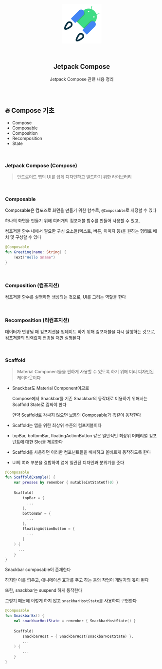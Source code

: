 <div align="center">
  <p>
    <img src="../README.assets/jetpack-hero.png">
  </p>
  <br>
  <h2>Jetpack Compose</h2>
  <p>Jetpack Compose 관련 내용 정리</p>
  <br>
  <br>
</div>




## 🔥 Compose 기초

- Compose
- Composable
- Composition
- Recomposition
- State

<br>

### Jetpack Compose (Compose)

> 안드로이드 앱의 UI를 쉽게 디자인하고 빌드하기 위한 라이브러리

<br>

### Composable

Composable은 컴포즈로 화면을 만들기 위한 함수로, `@Composable`로 지정할 수 있다

하나의 화면을 만들기 위해 여러개의 컴포저블 함수를 만들어 사용할 수 있고, 

컴포저블 함수 내에서 필요한 구성 요소들(텍스트, 버튼, 이미지 등)을 원하는 형태로 배치 및 구성할 수 있다

```kotlin
@Composable
fun Greeting(name: String) {
    Text("Hello $name")
}
```

<br>

### Composition (컴포지션)

컴포저블 함수를 실행하면 생성되는 것으로, UI를 그리는 역할을 한다

<br>

### Recomposition (리컴포지션)

데이터가 변경될 때 컴포지션을 업데이트 하기 위해 컴포저블을 다시 실행하는 것으로, 컴포저블의 입력값이 변경될 때만 실행된다

<br>

### Scaffold

> Material Component들을 편하게 사용할 수 있도록 하기 위해 미리 디자인된 레이아웃이다

- Snackbar도 Material Component이므로

  Compose에서 Snackbar를 기존 Snackbar의 동작대로 이용하기 위해서는 Scaffold State로 감싸야 한다

  만약 Scaffold로 감싸지 않으면 보통의 Composable과 똑같이 동작한다

- Scaffold는 앱을 위한 최상위 수준의 컴포저블이다
- topBar, bottomBar, floatingActionButton 같은 일반적인 최상위 머테리얼 컴포넌트에 대한 Slot을 제공한다
- Scaffold를 사용하면 이러한 컴포넌트들을 배치하고 올바르게 동작하도록 한다

- UI의 여러 부분을 결합하여 앱에 일관된 디자인과 분위기를 준다

```kotlin
@Composable
fun ScaffoldExample() {
    var presses by remember { mutableIntStateOf(0) }

    Scaffold(
        topBar = {
          ...
        },
        bottomBar = {
          ...
        },
        floatingActionButton = {
          ...
        }
    ) { 
      ...
    }
}
```

Snackbar composable이 존재한다

하지만 이를 띄우고, 애니메이션 효과를 주고 하는 등의 작업이 개발자의 몫이 된다

또한, snackbar는 suspend 하게 동작한다

그렇기 때문에 이렇게 하지 않고 `snackbarHostState`를 사용하여 구현한다

```kotlin
@Composable
fun SnackbarEx() {
    val snackbarHostState = remember { SnackbarHostState() }
  
    Scaffold(
        snackbarHost = { SnackbarHost(snackbarHostState) },
        ...
    ) {
        ...
    }
}
```

<br>
